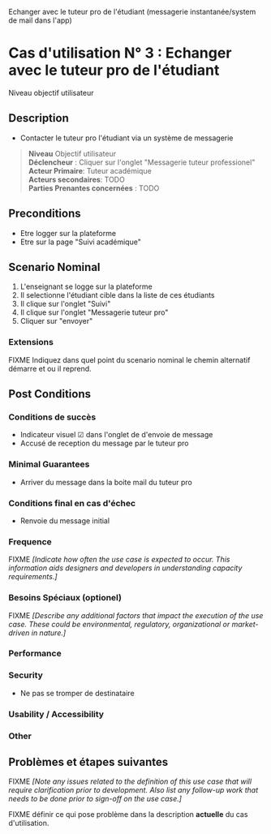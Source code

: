 Echanger avec  le tuteur pro de l'étudiant (messagerie instantanée/system de mail dans l'app)

# Cas d'utilisation N° 3 :  Echanger avec le tuteur pro de l'étudiant 

Niveau objectif utilisateur

##	Description
- Contacter le tuteur pro l'étudiant via un système de messagerie

> **Niveau** Objectif utilisateur   
> **Déclencheur** : Cliquer sur l'onglet "Messagerie tuteur professionel"  
> **Acteur Primaire**: Tuteur académique      
> **Acteurs secondaires**: TODO   
> **Parties Prenantes concernées** : TODO   
 
 
## Preconditions
- Etre logger sur la plateforme
- Etre sur la page "Suivi académique"

## Scenario Nominal

1.	L'enseignant se logge sur la plateforme
2.	Il selectionne l'étudiant cible dans la liste de ces étudiants
3.	Il clique sur l'onglet "Suivi"
4.	Il clique sur l'onglet "Messagerie tuteur pro"
5.  Cliquer sur "envoyer"
   
###	Extensions

FIXME Indiquez dans quel point du scenario nominal le chemin alternatif démarre et ou il reprend.


## Post Conditions
### Conditions de succès 
- Indicateur visuel &#x2611; dans l'onglet de d'envoie de message
- Accusé de reception du message par le tuteur pro

### Minimal Guarantees
- Arriver du message dans la boite mail du tuteur pro

### Conditions final en cas d'échec
- Renvoie du message initial

### Frequence
FIXME _[Indicate how often the use case is expected to occur. This information aids designers and developers in understanding capacity requirements.]_   

### Besoins Spéciaux (optionel)  
FIXME _[Describe any additional factors that impact the execution of the use case. These could be environmental, regulatory, organizational or market-driven in nature.]_  

### Performance  

###	Security  
- Ne pas se tromper de destinataire

###	Usability / Accessibility  

###	Other  

##	Problèmes et étapes suivantes  
FIXME _[Note any issues related to the definition of this use case that will require clarification prior to development. Also list any follow-up work that needs to be done prior to sign-off on the use case.]_  

FIXME définir ce qui pose problème dans la description **actuelle** du cas d'utilisation.  

